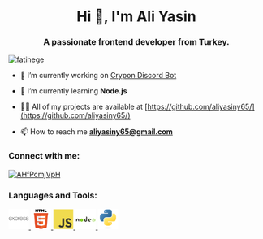 <h1 align="center">Hi 👋, I'm Ali Yasin</h1>
<h3 align="center">A passionate frontend developer from Turkey.</h3>
<p align="left"> <img src="https://komarev.com/ghpvc/?username=aliyasiny65&label=Profile%20views&color=0e75b6&style=flat" alt="fatihege" /> </p>

- 🔭 I’m currently working on [Crypon Discord Bot](https://github.com/aliyasiny65/crypon-discord-bot)

- 🌱 I’m currently learning **Node.js**

- 👨‍💻 All of my projects are available at [https://github.com/aliyasiny65/](https://github.com/aliyasiny65/)

- 📫 How to reach me **aliyasiny65@gmail.com**

<h3 align="left">Connect with me:</h3>
<p align="left">
<a href="https://discord.gg/AHfPcmjVpH" target="blank"><img align="center" src="https://cdn.jsdelivr.net/npm/simple-icons@3.0.1/icons/discord.svg" alt="AHfPcmjVpH" height="30" width="40" /></a>
</p>

<h3 align="left">Languages and Tools:</h3>
<p align="left"> <a href="https://expressjs.com" target="_blank"> <img src="https://raw.githubusercontent.com/devicons/devicon/master/icons/express/express-original-wordmark.svg" alt="express" width="40" height="40"/> </a> <a href="https://www.w3.org/html/" target="_blank"> <img src="https://raw.githubusercontent.com/devicons/devicon/master/icons/html5/html5-original-wordmark.svg" alt="html5" width="40" height="40"/> </a> <a href="https://developer.mozilla.org/en-US/docs/Web/JavaScript" target="_blank"> <img src="https://raw.githubusercontent.com/devicons/devicon/master/icons/javascript/javascript-original.svg" alt="javascript" width="40" height="40"/> </a> <a href="https://nodejs.org" target="_blank"> <img src="https://raw.githubusercontent.com/devicons/devicon/master/icons/nodejs/nodejs-original-wordmark.svg" alt="nodejs" width="40" height="40"/> </a> <a href="https://www.python.org" target="_blank"> <img src="https://raw.githubusercontent.com/devicons/devicon/master/icons/python/python-original.svg" alt="python" width="40" height="40"/> </p>

